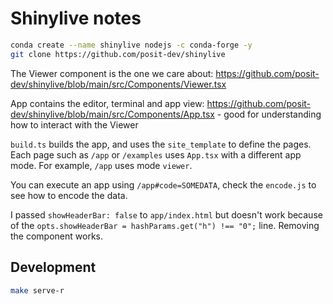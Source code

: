 # Shinylive notes


```sh
conda create --name shinylive nodejs -c conda-forge -y
git clone https://github.com/posit-dev/shinylive
```

The Viewer component is the one we care about: https://github.com/posit-dev/shinylive/blob/main/src/Components/Viewer.tsx

App contains the editor, terminal and app view: https://github.com/posit-dev/shinylive/blob/main/src/Components/App.tsx - good for understanding how to interact with the Viewer

`build.ts` builds the app, and uses the `site_template` to define the pages. Each page
such as `/app` or `/examples` uses `App.tsx` with a different app mode. For example,
`/app` uses mode `viewer`.

You can execute an app using `/app#code=SOMEDATA`, check the `encode.js` to see how
to encode the data.

I passed `showHeaderBar: false` to `app/index.html` but doesn't work because of the `opts.showHeaderBar = hashParams.get("h") !== "0";` line. Removing the
component works.


## Development

```sh
make serve-r
```